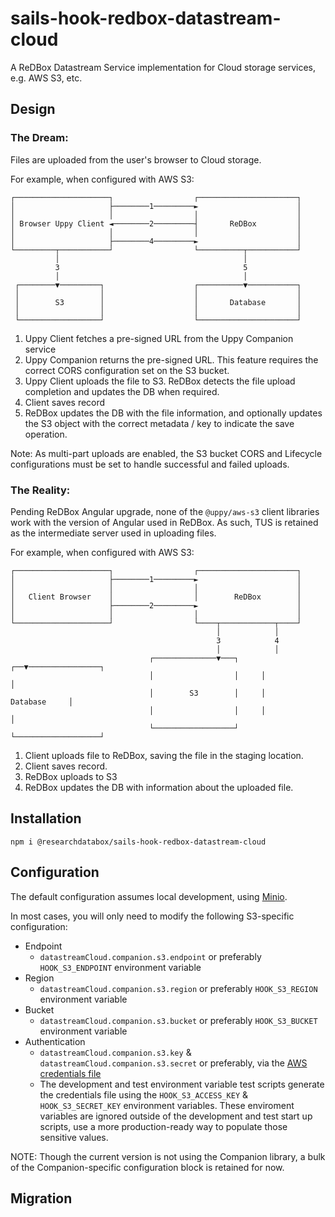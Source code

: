# sails-hook-redbox-datastream-cloud
A ReDBox Datastream Service implementation for Cloud storage services, e.g. AWS S3, etc.

## Design

### The Dream:

Files are uploaded from the user's browser to Cloud storage. 

For example, when configured with AWS S3:
```
┌─────────────────────┐                  ┌──────────────────────┐
│                     ├────────1─────────►                      │
│                     │                  │                      │
│ Browser Uppy Client ◄────────2─────────┤       ReDBox         │
│                     │                  │                      │
│                     ├────────4─────────►                      │
└─────────┬───────────┘                  └──────────┬───────────┘
          │                                         │
          3                                         5
          │                                         │
 ┌────────▼─────────┐                    ┌──────────▼───────────┐
 │                  │                    │                      │
 │        S3        │                    │       Database       │
 │                  │                    │                      │
 └──────────────────┘                    └──────────────────────┘
```
1. Uppy Client fetches a pre-signed URL from the Uppy Companion service
2. Uppy Companion returns the pre-signed URL. This feature requires the correct CORS configuration set on the S3 bucket. 
3. Uppy Client uploads the file to S3. ReDBox detects the file upload completion and updates the DB when required. 
4. Client saves record
5. ReDBox updates the DB with the file information, and optionally updates the S3 object with the correct metadata / key to indicate the save operation.

Note: As multi-part uploads are enabled, the S3 bucket CORS and Lifecycle configurations must be set to handle successful and failed uploads.

### The Reality:

Pending ReDBox Angular upgrade, none of the `@uppy/aws-s3` client libraries work with the version of Angular used in ReDBox. As such, TUS is retained as the intermediate server used in uploading files.

For example, when configured with AWS S3:

```
┌─────────────────────┐                  ┌──────────────────────┐
│                     ├────────1─────────►                      │
│                     │                  │                      │
│   Client Browser    │                  │        ReDBox        │
│                     ├────────2─────────►                      │
│                     │                  │                      │
└─────────────────────┘                  └────┬────────────┬────┘
                                              │            │
                                              3            4
                                              │            │
                               ┌──────────────▼───┐     ┌──▼────────────────┐
                               │                  │     │                   │
                               │        S3        │     │      Database     │
                               │                  │     │                   │
                               └──────────────────┘     └───────────────────┘
```
1. Client uploads file to ReDBox, saving the file in the staging location.
2. Client saves record.
3. ReDBox uploads to S3
4. ReDBox updates the DB with information about the uploaded file.

## Installation

`npm i @researchdatabox/sails-hook-redbox-datastream-cloud`

## Configuration

The default configuration assumes local development, using [Minio](https://min.io/).

In most cases, you will only need to modify the following S3-specific configuration:

- Endpoint
  - `datastreamCloud.companion.s3.endpoint` or preferably `HOOK_S3_ENDPOINT` environment variable
- Region
  - `datastreamCloud.companion.s3.region` or preferably `HOOK_S3_REGION` environment variable
- Bucket
  - `datastreamCloud.companion.s3.bucket` or preferably `HOOK_S3_BUCKET` environment variable
- Authentication
  - `datastreamCloud.companion.s3.key` & `datastreamCloud.companion.s3.secret`  or preferably, via the [AWS credentials file](https://docs.aws.amazon.com/cli/latest/userguide/cli-configure-files.html)
  - The development and test environment variable test scripts generate the credentials file using the `HOOK_S3_ACCESS_KEY` & `HOOK_S3_SECRET_KEY` environment variables. These enviroment variables are ignored outside of the development and test start up scripts, use a more production-ready way to populate those sensitive values.

NOTE: Though the current version is not using the Companion library, a bulk of the Companion-specific configuration block is retained for now.

## Migration


